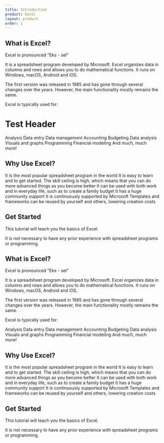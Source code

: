 ```yaml
---
title: Introduction
product: Excel
layout: product
order: 1
---
```


## What is Excel?

Excel is pronounced "Eks - sel"

It is a spreadsheet program developed by Microsoft. Excel organizes data in columns and rows and allows you to do mathematical functions. It runs on Windows, macOS, Android and iOS.

The first version was released in 1985 and has gone through several changes over the years. However, the main functionality mostly remains the same.

Excel is typically used for:


# Test Header

Analysis
Data entry
Data management
Accounting
Budgeting
Data analysis
Visuals and graphs
Programming
Financial modeling
And much, much more!

## Why Use Excel?

It is the most popular spreadsheet program in the world
It is easy to learn and to get started.
The skill ceiling is high, which means that you can do more advanced things as you become better
It can be used with both work and in everyday life, such as to create a family budget
It has a huge community support
It is continuously supported by Microsoft
Templates and frameworks can be reused by yourself and others, lowering creation costs

## Get Started

This tutorial will teach you the basics of Excel.

It is not necessary to have any prior experience with spreadsheet programs or programming.

## What is Excel?

Excel is pronounced "Eks - sel"

It is a spreadsheet program developed by Microsoft. Excel organizes data in columns and rows and allows you to do mathematical functions. It runs on Windows, macOS, Android and iOS.

The first version was released in 1985 and has gone through several changes over the years. However, the main functionality mostly remains the same.

Excel is typically used for:

Analysis
Data entry
Data management
Accounting
Budgeting
Data analysis
Visuals and graphs
Programming
Financial modeling
And much, much more!

## Why Use Excel?

It is the most popular spreadsheet program in the world
It is easy to learn and to get started.
The skill ceiling is high, which means that you can do more advanced things as you become better
It can be used with both work and in everyday life, such as to create a family budget
It has a huge community support
It is continuously supported by Microsoft
Templates and frameworks can be reused by yourself and others, lowering creation costs

## Get Started

This tutorial will teach you the basics of Excel.

It is not necessary to have any prior experience with spreadsheet programs or programming.
